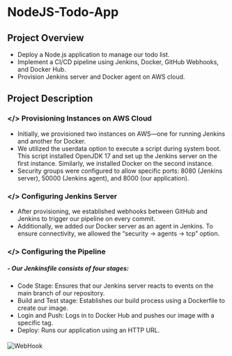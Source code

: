 # NodeJS-Todo-App
## Project Overview
* Deploy a Node.js application to manage our todo list.
* Implement a CI/CD pipeline using Jenkins, Docker, GitHub Webhooks, and Docker Hub.
* Provision Jenkins server and Docker agent on AWS cloud.
## Project Description
### </> Provisioning Instances on AWS Cloud
* Initially, we provisioned two instances on AWS—one for running Jenkins and another for Docker.
* We utilized the userdata option to execute a script during system boot. This script installed OpenJDK 17 and set up the Jenkins server on the first instance. Similarly, we installed Docker on the second instance.
* Security groups were configured to allow specific ports: 8080 (Jenkins server), 50000 (Jenkins agent), and 8000 (our application).
### </> Configuring Jenkins Server
* After provisioning, we established webhooks between GitHub and Jenkins to trigger our pipeline on every commit.
* Additionally, we added our Docker server as an agent in Jenkins. To ensure connectivity, we allowed the “security -> agents -> tcp” option.
### </> Configuring the Pipeline
#####  - Our Jenkinsfile consists of four stages:
- Code Stage: Ensures that our Jenkins server reacts to events on the main branch of our repository.
- Build and Test stage: Establishes our build process using a Dockerfile to create our image.
- Login and Push: Logs in to Docker Hub and pushes our image with a specific tag.
- Deploy: Runs our application using an HTTP URL.
  
####

![WebHook](https://github.com/MazenMoneim/node-app/assets/135109542/59f094d9-bba4-4ec1-b6e9-a648befe9f40)

